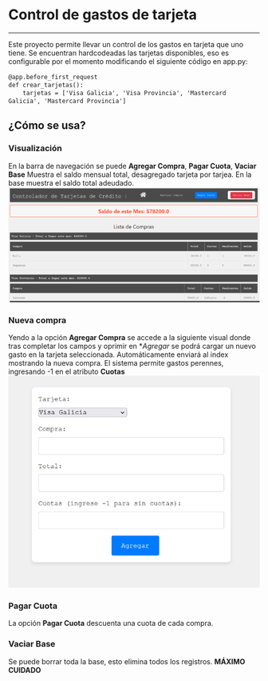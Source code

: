 # Control de gastos de tarjeta
***
Este proyecto permite llevar un control de los gastos en tarjeta que uno tiene. Se encuentran hardcodeadas las tarjetas disponibles, eso es configurable por el momento modificando el siguiente código en app.py:

~~~
@app.before_first_request
def crear_tarjetas():
    tarjetas = ['Visa Galicia', 'Visa Provincia', 'Mastercard Galicia', 'Mastercard Provincia']
~~~

## ¿Cómo se usa?
### Visualización
En la barra de navegación se puede **Agregar Compra**, **Pagar Cuota**, **Vaciar Base**
Muestra el saldo mensual total, desagregado tarjeta por tarjea. En la base muestra el saldo total adeudado.
![pantalla1](pantalla_principal.png)
### Nueva compra
Yendo a la opción **Agregar Compra** se accede a la siguiente visual donde tras completar los campos y oprimir en **Agregar* se podrá cargar un nuevo gasto en la tarjeta seleccionada. 
Automáticamente enviará al index mostrando la nueva compra.
El sistema permite gastos perennes, ingresando -1 en el atributo **Cuotas**
![nueva compra](nueva_compra.png)

### Pagar Cuota
La opción **Pagar Cuota** descuenta una cuota de cada compra.

### Vaciar Base
Se puede borrar toda la base, esto elimina todos los registros. **MÁXIMO CUIDADO**